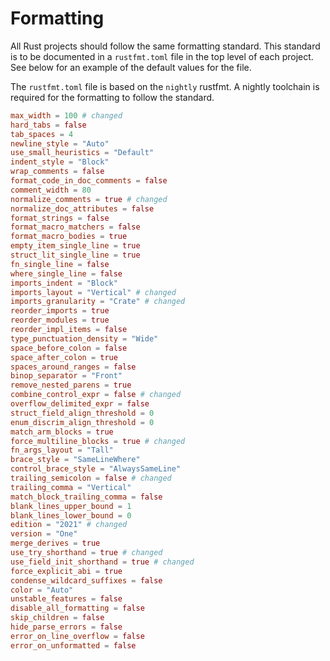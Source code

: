 # Formatting

All Rust projects should follow the same formatting standard. This standard is
to be documented in a `rustfmt.toml` file in the top level of each project.
See below for an example of the default values for the file.

The `rustfmt.toml` file is based on the `nightly` rustfmt. A nightly toolchain 
is required for the formatting to follow the standard.

```toml
max_width = 100 # changed
hard_tabs = false
tab_spaces = 4
newline_style = "Auto"
use_small_heuristics = "Default"
indent_style = "Block"
wrap_comments = false
format_code_in_doc_comments = false
comment_width = 80
normalize_comments = true # changed
normalize_doc_attributes = false
format_strings = false
format_macro_matchers = false
format_macro_bodies = true
empty_item_single_line = true
struct_lit_single_line = true
fn_single_line = false
where_single_line = false
imports_indent = "Block"
imports_layout = "Vertical" # changed
imports_granularity = "Crate" # changed
reorder_imports = true
reorder_modules = true
reorder_impl_items = false
type_punctuation_density = "Wide"
space_before_colon = false
space_after_colon = true
spaces_around_ranges = false
binop_separator = "Front"
remove_nested_parens = true
combine_control_expr = false # changed
overflow_delimited_expr = false
struct_field_align_threshold = 0
enum_discrim_align_threshold = 0
match_arm_blocks = true
force_multiline_blocks = true # changed
fn_args_layout = "Tall"
brace_style = "SameLineWhere"
control_brace_style = "AlwaysSameLine"
trailing_semicolon = false # changed
trailing_comma = "Vertical"
match_block_trailing_comma = false
blank_lines_upper_bound = 1
blank_lines_lower_bound = 0
edition = "2021" # changed
version = "One"
merge_derives = true
use_try_shorthand = true # changed
use_field_init_shorthand = true # changed
force_explicit_abi = true
condense_wildcard_suffixes = false
color = "Auto"
unstable_features = false
disable_all_formatting = false
skip_children = false
hide_parse_errors = false
error_on_line_overflow = false
error_on_unformatted = false
```